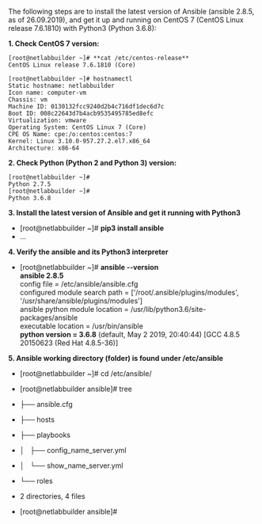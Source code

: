 The following steps are to install the latest version of Ansible (ansible 2.8.5, as of 26.09.2019), and get it up and running on CentOS 7 (CentOS Linux release 7.6.1810) with Python3 (Python 3.6.8):

**1. Check CentOS 7 version:**
```
[root@netlabbuilder ~]# **cat /etc/centos-release**  
CentOS Linux release 7.6.1810 (Core)

[root@netlabbuilder ~]# hostnamectl 
Static hostname: netlabbuilder  
Icon name: computer-vm  
Chassis: vm  
Machine ID: 0130132fcc9240d2b4c716df1dec6d7c  
Boot ID: 008c22643d7b4acb9535495785ed8efc  
Virtualization: vmware  
Operating System: CentOS Linux 7 (Core)  
CPE OS Name: cpe:/o:centos:centos:7  
Kernel: Linux 3.10.0-957.27.2.el7.x86_64  
Architecture: x86-64  
``` 
**2. Check Python (Python 2 and Python 3) version:**
```
[root@netlabbuilder ~]#
Python 2.7.5
[root@netlabbuilder ~]# 
Python 3.6.8
```
**3. Install the latest version of Ansible and get it running with Python3**

   * [root@netlabbuilder ~]# **pip3 install ansible**  
   * ...

**4. Verify the ansible and its Python3 interpreter**

   * [root@netlabbuilder ~]# **ansible --version**  
  **ansible 2.8.5**  
  config file = /etc/ansible/ansible.cfg  
  configured module search path = ['/root/.ansible/plugins/modules', '/usr/share/ansible/plugins/modules']  
  ansible python module location = /usr/lib/python3.6/site-packages/ansible  
  executable location = /usr/bin/ansible  
  **python version = 3.6.8** (default, May  2 2019, 20:40:44) [GCC 4.8.5 20150623 (Red Hat 4.8.5-36)]  
  
**5. Ansible working directory (folder) is found under /etc/ansible**

   * [root@netlabbuilder ~]# cd /etc/ansible/  
   * [root@netlabbuilder ansible]# tree  
   * ├── ansible.cfg
   * ├── hosts
   * ├── playbooks
   * │   ├── config_name_server.yml
   * │   └── show_name_server.yml
   * └── roles

   * 2 directories, 4 files
   * [root@netlabbuilder ansible]#
